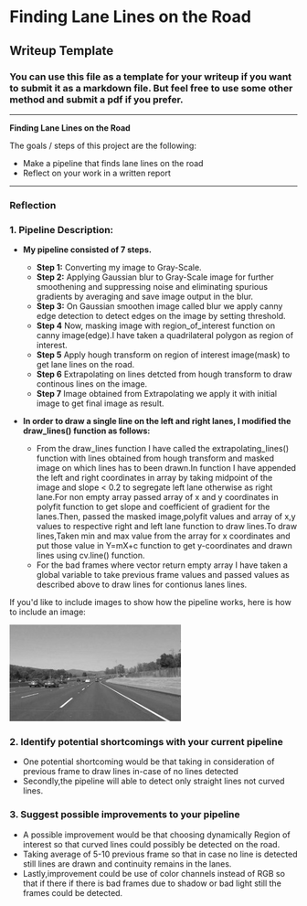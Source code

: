 # **Finding Lane Lines on the Road** 

## Writeup Template

### You can use this file as a template for your writeup if you want to submit it as a markdown file. But feel free to use some other method and submit a pdf if you prefer.

---

**Finding Lane Lines on the Road**

The goals / steps of this project are the following:
* Make a pipeline that finds lane lines on the road
* Reflect on your work in a written report


[//]: # (Image References)

[image1]: ./examples/grayscale.jpg "Grayscale"

---

### Reflection

### 1. Pipeline Description:
   * **My pipeline consisted of 7 steps.**
     *  **Step 1:** Converting my image to Gray-Scale.
     *  **Step 2:** Applying Gaussian blur to Gray-Scale image for further smoothening and suppressing noise and eliminating spurious                        gradients by averaging and save image output in the blur.
     *  **Step 3:** On Gaussian smoothen image called blur we apply canny edge detection to detect edges on the image by setting                             threshold.
     *  **Step 4**  Now, masking image with region_of_interest function on canny image(edge).I have taken a quadrilateral polygon as                         region of interest.
     *  **Step 5**  Apply hough transform on region of interest image(mask) to get lane lines on the road.
     *  **Step 6**  Extrapolating on lines detcted from hough transform to draw continous lines on the image.
     *  **Step 7**  Image obtained from Extrapolating we apply it with initial image to get final image as result.
   * **In order to draw a single line on the left and right lanes, I modified the draw_lines() function as follows:**
   
		* From the draw_lines function I have called the extrapolating_lines() function with lines obtained from hough transform and masked image on which lines has to been drawn.In function I have appended the left and right coordinates	in array by taking midpoint of the image and slope < 0.2 to segregate left lane otherwise as right lane.For non empty array passed array of x and y coordinates in polyfit function to get slope and coefficient of gradient for the lanes.Then, passed the masked image,polyfit values and array of x,y values to respective right and left lane function to draw lines.To draw lines,Taken min and max value from the array for x coordinates and put those value in Y=mX+c function to get y-coordinates and drawn lines using cv.line() function.	 
		* For the bad frames where vector return empty array I have taken a global variable to take previous frame values and passed values as described above to draw lines for contionus lanes lines.

If you'd like to include images to show how the pipeline works, here is how to include an image: 

![alt text][image1]


### 2. Identify potential shortcomings with your current pipeline
   * One potential shortcoming would be that taking in consideration of previous frame to draw lines in-case of no lines detected 
   * Secondly,the pipeline will able to detect only straight lines not curved lines.


### 3. Suggest possible improvements to your pipeline
   * A possible improvement would be that choosing dynamically Region of interest so that curved lines could possibly be detected on the road.
   * Taking average of 5-10 previous frame so that in case no line is detected still lines are drawn and continuity remains in the lanes.
   * Lastly,improvement could be use of color channels instead of RGB so that if there if there is bad frames due to shadow or bad light still the frames could be detected.
